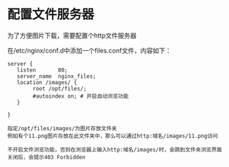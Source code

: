 # 配置文件服务器

为了方便图片下载，需要配置个http文件服务器

在/etc/nginx/conf.d中添加一个files.conf文件，内容如下：

    server {
       listen       80;
       server_name  nginx_files;
       location /images/ {
            root /opt/files/;
            #autoindex on; # 开启自动浏览功能
       }

    }

    指定/opt/files/images/为图片存放文件夹
    例如有个11.png图片存放在此文件夹中，那么可以通过http:域名/images/11.png访问

    不开启文件浏览功能，否则在浏览器上输入http:域名/images/时，会跳到文件夹浏览界面
    关闭后，会提示403 Forbidden